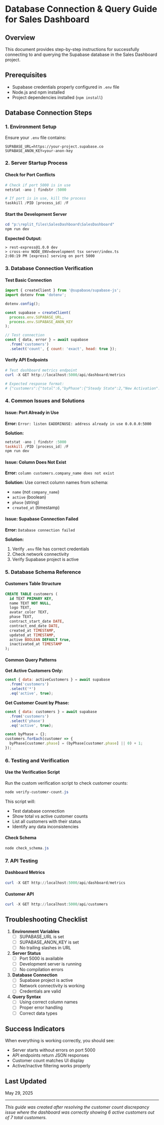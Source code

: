 # Database Connection & Query Guide for Sales Dashboard

## Overview
This document provides step-by-step instructions for successfully connecting to and querying the Supabase database in the Sales Dashboard project.

## Prerequisites
- Supabase credentials properly configured in `.env` file
- Node.js and npm installed
- Project dependencies installed (`npm install`)

## Database Connection Steps

### 1. Environment Setup
Ensure your `.env` file contains:
```
SUPABASE_URL=https://your-project.supabase.co
SUPABASE_ANON_KEY=your-anon-key
```

### 2. Server Startup Process

#### Check for Port Conflicts
```powershell
# Check if port 5000 is in use
netstat -ano | findstr :5000

# If port is in use, kill the process
taskkill /PID [process_id] /F
```

#### Start the Development Server
```powershell
cd "p:\replit_files\SalesDashboard\SalesDashboard"
npm run dev
```

**Expected Output:**
```
> rest-express@1.0.0 dev
> cross-env NODE_ENV=development tsx server/index.ts
2:08:19 PM [express] serving on port 5000
```

### 3. Database Connection Verification

#### Test Basic Connection
```javascript
import { createClient } from '@supabase/supabase-js';
import dotenv from 'dotenv';

dotenv.config();

const supabase = createClient(
  process.env.SUPABASE_URL,
  process.env.SUPABASE_ANON_KEY
);

// Test connection
const { data, error } = await supabase
  .from('customers')
  .select('count', { count: 'exact', head: true });
```

#### Verify API Endpoints
```powershell
# Test dashboard metrics endpoint
curl -X GET http://localhost:5000/api/dashboard/metrics

# Expected response format:
# {"customers":{"total":6,"byPhase":{"Steady State":2,"New Activation":4}}}
```

### 4. Common Issues and Solutions

#### Issue: Port Already in Use
**Error:** `Error: listen EADDRINUSE: address already in use 0.0.0.0:5000`

**Solution:**
```powershell
netstat -ano | findstr :5000
taskkill /PID [process_id] /F
npm run dev
```

#### Issue: Column Does Not Exist
**Error:** `column customers.company_name does not exist`

**Solution:** Use correct column names from schema:
- `name` (not `company_name`)
- `active` (boolean)
- `phase` (string)
- `created_at` (timestamp)

#### Issue: Supabase Connection Failed
**Error:** `Database connection failed`

**Solution:**
1. Verify `.env` file has correct credentials
2. Check network connectivity
3. Verify Supabase project is active

### 5. Database Schema Reference

#### Customers Table Structure
```sql
CREATE TABLE customers (
  id TEXT PRIMARY KEY,
  name TEXT NOT NULL,
  logo TEXT,
  avatar_color TEXT,
  phase TEXT,
  contract_start_date DATE,
  contract_end_date DATE,
  created_at TIMESTAMP,
  updated_at TIMESTAMP,
  active BOOLEAN DEFAULT true,
  inactivated_at TIMESTAMP
);
```

#### Common Query Patterns

**Get Active Customers Only:**
```javascript
const { data: activeCustomers } = await supabase
  .from('customers')
  .select('*')
  .eq('active', true);
```

**Get Customer Count by Phase:**
```javascript
const { data: customers } = await supabase
  .from('customers')
  .select('phase')
  .eq('active', true);

const byPhase = {};
customers.forEach(customer => {
  byPhase[customer.phase] = (byPhase[customer.phase] || 0) + 1;
});
```

### 6. Testing and Verification

#### Use the Verification Script
Run the custom verification script to check customer counts:
```powershell
node verify-customer-count.js
```

This script will:
- Test database connection
- Show total vs active customer counts
- List all customers with their status
- Identify any data inconsistencies

#### Check Schema
```powershell
node check_schema.js
```

### 7. API Testing

#### Dashboard Metrics
```powershell
curl -X GET http://localhost:5000/api/dashboard/metrics
```

#### Customer API
```powershell
curl -X GET http://localhost:5000/api/customers
```

## Troubleshooting Checklist

1. **Environment Variables**
   - [ ] SUPABASE_URL is set
   - [ ] SUPABASE_ANON_KEY is set
   - [ ] No trailing slashes in URL

2. **Server Status**
   - [ ] Port 5000 is available
   - [ ] Development server is running
   - [ ] No compilation errors

3. **Database Connection**
   - [ ] Supabase project is active
   - [ ] Network connectivity is working
   - [ ] Credentials are valid

4. **Query Syntax**
   - [ ] Using correct column names
   - [ ] Proper error handling
   - [ ] Correct data types

## Success Indicators

When everything is working correctly, you should see:
- Server starts without errors on port 5000
- API endpoints return JSON responses
- Customer count matches UI display
- Active/inactive filtering works properly

## Last Updated
May 29, 2025

---
*This guide was created after resolving the customer count discrepancy issue where the dashboard was correctly showing 6 active customers out of 7 total customers.*
